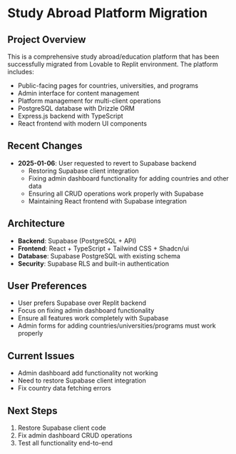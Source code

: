 # Study Abroad Platform Migration

## Project Overview
This is a comprehensive study abroad/education platform that has been successfully migrated from Lovable to Replit environment. The platform includes:

- Public-facing pages for countries, universities, and programs
- Admin interface for content management
- Platform management for multi-client operations
- PostgreSQL database with Drizzle ORM
- Express.js backend with TypeScript
- React frontend with modern UI components

## Recent Changes
- **2025-01-06**: User requested to revert to Supabase backend
  - Restoring Supabase client integration
  - Fixing admin dashboard functionality for adding countries and other data
  - Ensuring all CRUD operations work properly with Supabase
  - Maintaining React frontend with Supabase integration

## Architecture
- **Backend**: Supabase (PostgreSQL + API)
- **Frontend**: React + TypeScript + Tailwind CSS + Shadcn/ui
- **Database**: Supabase PostgreSQL with existing schema
- **Security**: Supabase RLS and built-in authentication

## User Preferences
- User prefers Supabase over Replit backend
- Focus on fixing admin dashboard functionality
- Ensure all features work completely with Supabase
- Admin forms for adding countries/universities/programs must work properly

## Current Issues
- Admin dashboard add functionality not working
- Need to restore Supabase client integration
- Fix country data fetching errors

## Next Steps
1. Restore Supabase client code
2. Fix admin dashboard CRUD operations
3. Test all functionality end-to-end
